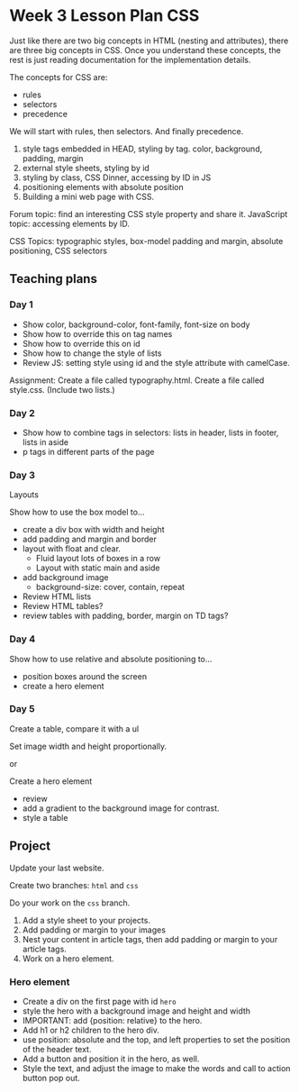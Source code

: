 # Week 3 Lesson Plan CSS

Just like there are two big concepts in HTML (nesting and attributes), there are three big concepts in CSS. Once you understand these concepts, the rest is just reading documentation for the implementation details.

The concepts for CSS are:

* rules
* selectors
* precedence

We will start with rules, then selectors. And finally precedence.


1. style tags embedded in HEAD, styling by tag. color, background, padding, margin
2. external style sheets, styling by id
3. styling by class, CSS Dinner, accessing by ID in JS
4. positioning elements with absolute position
5. Building a mini web page with CSS.

Forum topic: find an interesting CSS style property and share it.
JavaScript topic: accessing elements by ID.

CSS Topics: typographic styles, box-model padding and margin, absolute positioning, CSS selectors

## Teaching plans

### Day 1

* Show color, background-color, font-family, font-size on body
* Show how to override this on tag names
* Show how to override this on id
* Show how to change the style of lists
* Review JS: setting style using id and the style attribute with camelCase.

Assignment: Create a file called typography.html. Create a file called style.css. (Include two lists.)

### Day 2

* Show how to combine tags in selectors: lists in header, lists in footer, lists in aside
* p tags in different parts of the page

### Day 3

Layouts

Show how to use the box model to...

* create a div box with width and height
* add padding and margin and border
* layout with float and clear.
  * Fluid layout lots of boxes in a row
  * Layout with static main and aside
* add background image
  * background-size: cover, contain, repeat
* Review HTML lists
* Review HTML tables?
* review tables with padding, border, margin on TD tags?

### Day 4

Show how to use relative and absolute positioning to...

* position boxes around the screen
* create a hero element

### Day 5

Create a table, compare it with a ul

Set image width and height proportionally.

or

Create a hero element

* review
* add a gradient to the background image for contrast.
* style a table

## Project

Update your last website.

Create two branches: `html` and `css`

Do your work on the `css` branch.

1. Add a style sheet to your projects.
2. Add padding or margin to your images
3. Nest your content in article tags, then add padding or margin to your article tags.
4. Work on a hero element.

### Hero element

* Create a div on the first page with id `hero`
* style the hero with a background image and height and width
* IMPORTANT: add {position: relative} to the hero.
* Add h1 or h2 children to the hero div.
* use position: absolute and the top, and left properties to set the position of the header text.
* Add a button and position it in the hero, as well.
* Style the text, and adjust the image to make the words and call to action button pop out.